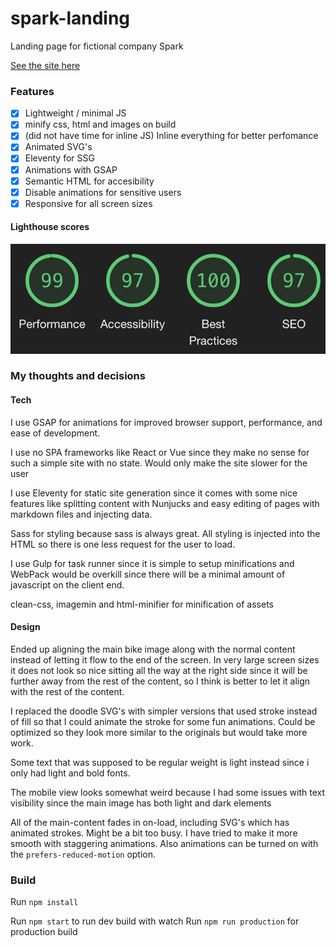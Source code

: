 # spark-landing

Landing page for fictional company Spark

[See the site here](https://nostalgic-lewin-bc81d3.netlify.app/)

### Features

- [x] Lightweight / minimal JS
- [x] minify css, html and images on build
- [x] (did not have time for inline JS) Inline everything for better perfomance
- [x] Animated SVG's
- [x] Eleventy for SSG
- [x] Animations with GSAP
- [x] Semantic HTML for accesibility
- [x] Disable animations for sensitive users
- [x] Responsive for all screen sizes

#### Lighthouse scores

![Lighthouse scores](/lighthouse.png)

### My thoughts and decisions

#### Tech

I use GSAP for animations for improved browser support, performance, and ease of development.

I use no SPA frameworks like React or Vue since they make no sense for such a simple site with no state. Would only make the site slower for the user

I use Eleventy for static site generation since it comes with some nice features like splitting content with Nunjucks and easy editing of pages with markdown files and injecting data.

Sass for styling because sass is always great. All styling is injected into the HTML so there is one less request for the user to load.

I use Gulp for task runner since it is simple to setup minifications and WebPack would be overkill since there will be a minimal amount of javascript on the client end.

clean-css, imagemin and html-minifier for minification of assets

#### Design

Ended up aligning the main bike image along with the normal content instead of letting it flow to the end of the screen. In very large screen sizes it does not look so nice sitting all the way at the right side since it will be further away from the rest of the content, so I think is better to let it align with the rest of the content.

I replaced the doodle SVG's with simpler versions that used stroke instead of fill so that I could animate the stroke for some fun animations. Could be optimized so they look more similar to the originals but would take more work.

Some text that was supposed to be regular weight is light instead since i only had light and bold fonts.

The mobile view looks somewhat weird because I had some issues with text visibility since the main image has both light and dark elements

All of the main-content fades in on-load, including SVG's which has animated strokes. Might be a bit too busy. I have tried to make it more smooth with staggering animations. Also animations can be turned on with the `prefers-reduced-motion` option.

### Build

Run `npm install`

Run `npm start` to run dev build with watch
Run `npm run production` for production build
